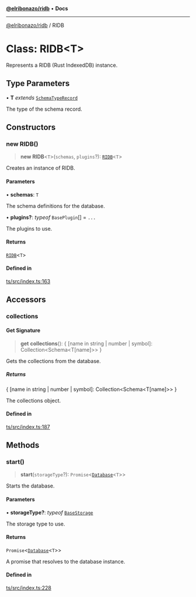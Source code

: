 [**@elribonazo/ridb**](../README.md) • **Docs**

***

[@elribonazo/ridb](../README.md) / RIDB

# Class: RIDB\<T\>

Represents a RIDB (Rust IndexedDB) instance.

## Type Parameters

• **T** *extends* [`SchemaTypeRecord`](../namespaces/RIDBTypes/type-aliases/SchemaTypeRecord.md)

The type of the schema record.

## Constructors

### new RIDB()

> **new RIDB**\<`T`\>(`schemas`, `plugins`?): [`RIDB`](RIDB.md)\<`T`\>

Creates an instance of RIDB.

#### Parameters

• **schemas**: `T`

The schema definitions for the database.

• **plugins?**: *typeof* `BasePlugin`[] = `...`

The plugins to use.

#### Returns

[`RIDB`](RIDB.md)\<`T`\>

#### Defined in

[ts/src/index.ts:163](https://github.com/elribonazo/RIDB/blob/5c94388e8704c364967b97b7becd481bd32e5b69/ts/src/index.ts#L163)

## Accessors

### collections

#### Get Signature

> **get** **collections**(): \{ \[name in string \| number \| symbol\]: Collection\<Schema\<T\[name\]\>\> \}

Gets the collections from the database.

##### Returns

\{ \[name in string \| number \| symbol\]: Collection\<Schema\<T\[name\]\>\> \}

The collections object.

#### Defined in

[ts/src/index.ts:187](https://github.com/elribonazo/RIDB/blob/5c94388e8704c364967b97b7becd481bd32e5b69/ts/src/index.ts#L187)

## Methods

### start()

> **start**(`storageType`?): `Promise`\<[`Database`](../namespaces/RIDBTypes/classes/Database.md)\<`T`\>\>

Starts the database.

#### Parameters

• **storageType?**: *typeof* [`BaseStorage`](../namespaces/RIDBTypes/classes/BaseStorage.md)

The storage type to use.

#### Returns

`Promise`\<[`Database`](../namespaces/RIDBTypes/classes/Database.md)\<`T`\>\>

A promise that resolves to the database instance.

#### Defined in

[ts/src/index.ts:228](https://github.com/elribonazo/RIDB/blob/5c94388e8704c364967b97b7becd481bd32e5b69/ts/src/index.ts#L228)
